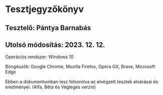 # Tesztjegyzőkönyv
## Tesztelő: Pántya Barnabás
## Utolsó módosítás: 2023. 12. 12.

Operációs rendszer: Windows 10

Böngészők: Google Chrome, Mozilla Firefox, Opera GX, Brave, Microsoft Edge

Ebben a dokumentumban lesz felsorolva az elvégzett tesztek elvárásai és eredményei. (Alfa, Béta és Végleges verzió)
